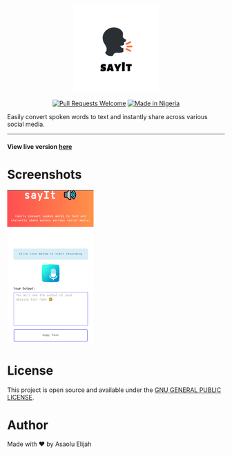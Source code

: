 <div align="center">
  <img src="https://github.com/asaoluelijah/say-it/blob/master/img/logo.png?raw=true" width="200" alt="Say It">

[![Pull Requests Welcome](https://img.shields.io/badge/PRs-welcome-red.svg?style=flat)](http://makeapullrequest.com)
[![Made in Nigeria](https://img.shields.io/badge/made%20in-nigeria-008751.svg?style=flat-square)](https://github.com/acekyd/made-in-nigeria)
</div>

Easily convert spoken words to text and instantly share across various social media.
***
#### View live version [here](https://asaoluelijah.github.io/sayit)

# Screenshots
<p>
    <img src="https://github.com/asaoluelijah/say-it/blob/master/img/screenshots/mobile.png?raw=true" width="200" alt="Desktop View 2">
</p>

# License

This project is open source and available under the [GNU GENERAL PUBLIC LICENSE](https://github.com/asaoluelijah/say-it/blob/master/LICENSE).

# Author

Made with ❤ by Asaolu Elijah
